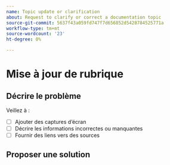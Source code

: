 ```yaml
---
name: Topic update or clarification
about: Request to clarify or correct a documentation topic
source-git-commit: 5637f43a059fd747f7d656852d5428784525771a
workflow-type: tm+mt
source-wordcount: '23'
ht-degree: 0%

---
```



# Mise à jour de rubrique

<!-- Add link to topic. -->

## Décrire le problème

<!-- (REQUIRED) Describe the missing or incorrect content. What needs clarification? What needs a correction? Provide as much detail and resources as you can. -->

Veillez à :

- [ ] Ajouter des captures d’écran
- [ ] Décrire les informations incorrectes ou manquantes
- [ ] Fournir des liens vers des sources

## Proposer une solution

<!-- (OPTIONAL) Describe your solution for this issue. -->

<!-- Thank you for taking the time to report the issue. -->
